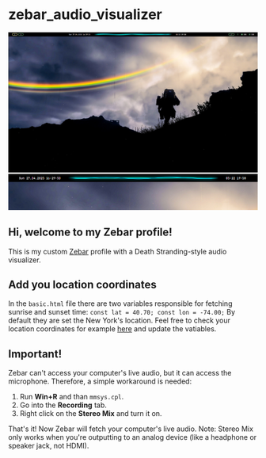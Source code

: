 # zebar_audio_visualizer

![ss_1](zebar_visuals/ss_1.png)
![ss_2](zebar_visuals/ss_2.png)

## Hi, welcome to my Zebar profile!

This is my custom [Zebar](https://github.com/glzr-io/zebar) profile with a Death Stranding-style audio visualizer.

## Add you location coordinates

In the `basic.html` file there are two variables responsible for fetching sunrise and sunset time:
`const lat = 40.70;
const lon = -74.00;`
By default they are set the New York's location.
Feel free to check your location coordinates for example [here](https://www.latlong.net/) and update the vatiables.

## Important!

Zebar can't access your computer's live audio, but it can access the microphone.
Therefore, a simple workaround is needed:
1. Run **Win+R** and than `mmsys.cpl`.
2. Go into the **Recording** tab.
3. Right click on the **Stereo Mix** and turn it on.

That's it! Now Zebar will fetch your computer's live audio.
Note: Stereo Mix only works when you're outputting to an analog device (like a headphone or speaker jack, not HDMI).
